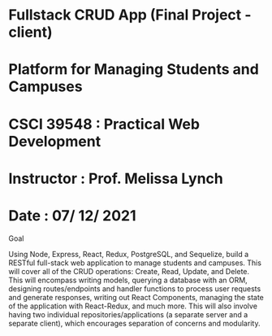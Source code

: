 # Fullstack CRUD App (Final Project - client)
# Platform for Managing Students and Campuses
# CSCI 39548 : Practical Web Development
# Instructor : Prof. Melissa Lynch
# Date : 07/ 12/ 2021

Goal

Using Node, Express, React, Redux, PostgreSQL, and Sequelize, build a RESTful full-stack web application to manage students and campuses. This will cover all of the CRUD operations: Create, Read, Update, and Delete. This will encompass writing models, querying a database with an ORM, designing routes/endpoints and handler functions to process user requests and generate responses, writing out React Components, managing the state of the application with React-Redux, and much more. This will also involve having two individual repositories/applications (a separate server and a separate client), which encourages separation of concerns and modularity. 
